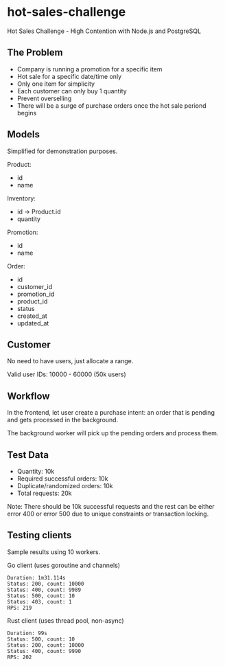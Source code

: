 # hot-sales-challenge

Hot Sales Challenge - High Contention with Node.js and PostgreSQL

## The Problem

- Company is running a promotion for a specific item
- Hot sale for a specific date/time only
- Only one item for simplicity
- Each customer can only buy 1 quantity
- Prevent overselling
- There will be a surge of purchase orders once the hot sale periond begins

## Models

Simplified for demonstration purposes.

Product:
- id
- name

Inventory:
- id -> Product.id
- quantity

Promotion:
- id
- name

Order:
- id
- customer_id
- promotion_id
- product_id
- status
- created_at
- updated_at

## Customer

No need to have users, just allocate a range.

Valid user IDs: 10000 - 60000 (50k users)

## Workflow

In the frontend, let user create a purchase intent:
an order that is pending and gets processed in the background.

The background worker will pick up the pending orders and process them.

## Test Data

- Quantity: 10k
- Required successful orders: 10k
- Duplicate/randomized orders: 10k
- Total requests: 20k

Note: There should be 10k successful requests and the rest can be either
error 400 or error 500 due to unique constraints or transaction locking.

## Testing clients

Sample results using 10 workers.

Go client (uses goroutine and channels)

```
Duration: 1m31.114s
Status: 200, count: 10000
Status: 400, count: 9989
Status: 500, count: 10
Status: 403, count: 1
RPS: 219
```

Rust client (uses thread pool, non-async)
```
Duration: 99s
Status: 500, count: 10
Status: 200, count: 10000
Status: 400, count: 9990
RPS: 202
```

